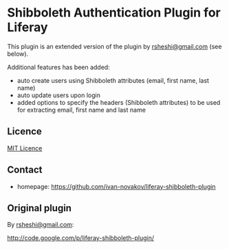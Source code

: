 Shibboleth Authentication Plugin for Liferay
============================================

This plugin is an extended version of the plugin by rsheshi@gmail.com (see below).

Additional features has been added:

* auto create users using Shibboleth attributes (email, first name, last name)
* auto update users upon login
* added options to specify the headers (Shibboleth attributes) to be used for extracting email, first name and last name


Licence
-------

[MIT Licence](http://opensource.org/licenses/mit-license.php)


Contact
-------

* homepage: https://github.com/ivan-novakov/liferay-shibboleth-plugin


Original plugin
---------------

By rsheshi@gmail.com:

http://code.google.com/p/liferay-shibboleth-plugin/